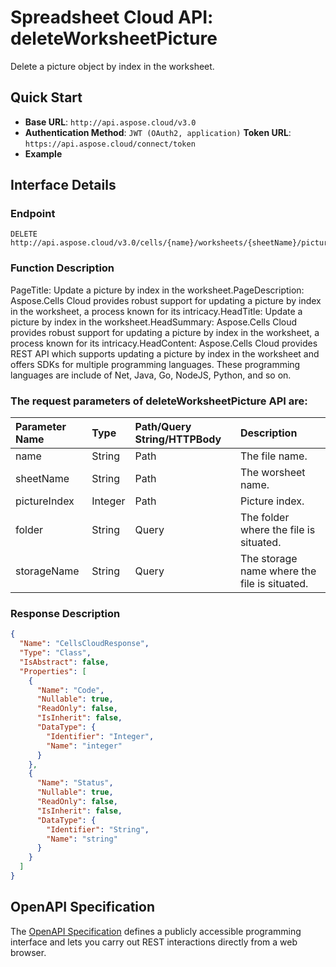 # **Spreadsheet Cloud API: deleteWorksheetPicture**

Delete a picture object by index in the worksheet. 


## **Quick Start**

- **Base URL**: `http://api.aspose.cloud/v3.0`
- **Authentication Method**: `JWT (OAuth2, application)`  **Token URL**: `https://api.aspose.cloud/connect/token`
- **Example** 

## **Interface Details**

### **Endpoint** 

```
DELETE http://api.aspose.cloud/v3.0/cells/{name}/worksheets/{sheetName}/pictures/{pictureIndex}
```
### **Function Description**
PageTitle: Update a picture by index in the worksheet.PageDescription: Aspose.Cells Cloud provides robust support for updating a picture by index in the worksheet, a process known for its intricacy.HeadTitle: Update a picture by index in the worksheet.HeadSummary: Aspose.Cells Cloud provides robust support for updating a picture by index in the worksheet, a process known for its intricacy.HeadContent: Aspose.Cells Cloud provides REST API which supports updating a picture by index in the worksheet and offers SDKs for multiple programming languages. These programming languages are include of Net, Java, Go, NodeJS, Python, and so on.

### The request parameters of **deleteWorksheetPicture** API are: 

| Parameter Name | Type | Path/Query String/HTTPBody | Description | 
| :- | :- | :- |:- | 
|name|String|Path|The file name.|
|sheetName|String|Path|The worsheet name.|
|pictureIndex|Integer|Path|Picture index.|
|folder|String|Query|The folder where the file is situated.|
|storageName|String|Query|The storage name where the file is situated.|

### **Response Description**
```json
{
  "Name": "CellsCloudResponse",
  "Type": "Class",
  "IsAbstract": false,
  "Properties": [
    {
      "Name": "Code",
      "Nullable": true,
      "ReadOnly": false,
      "IsInherit": false,
      "DataType": {
        "Identifier": "Integer",
        "Name": "integer"
      }
    },
    {
      "Name": "Status",
      "Nullable": true,
      "ReadOnly": false,
      "IsInherit": false,
      "DataType": {
        "Identifier": "String",
        "Name": "string"
      }
    }
  ]
}
```


## OpenAPI Specification

The [OpenAPI Specification](https://reference.aspose.cloud/cells/#/PicturesController/DeleteWorksheetPicture) defines a publicly accessible programming interface and lets you carry out REST interactions directly from a web browser.
